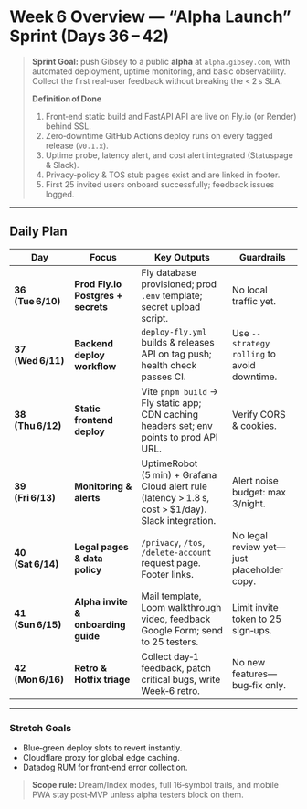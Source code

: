 # Week 6 Overview — “Alpha Launch” Sprint (Days 36 – 42)

> **Sprint Goal:** push Gibsey to a public **alpha** at `alpha.gibsey.com`, with automated deployment, uptime monitoring, and basic observability. Collect the first real‑user feedback without breaking the < 2 s SLA.
>
> **Definition of Done**
>
> 1. Front‑end static build and FastAPI API are live on Fly.io (or Render) behind SSL.
> 2. Zero‑downtime GitHub Actions deploy runs on every tagged release (`v0.1.x`).
> 3. Uptime probe, latency alert, and cost alert integrated (Statuspage & Slack).
> 4. Privacy‑policy & TOS stub pages exist and are linked in footer.
> 5. First 25 invited users onboard successfully; feedback issues logged.

---

## Daily Plan

| Day               | Focus                               | Key Outputs                                                                                          | Guardrails                                  |
| ----------------- | ----------------------------------- | ---------------------------------------------------------------------------------------------------- | ------------------------------------------- |
| **36 (Tue 6/10)** | **Prod Fly.io Postgres + secrets**  | Fly database provisioned; prod `.env` template; secret upload script.                                | No local traffic yet.                       |
| **37 (Wed 6/11)** | **Backend deploy workflow**         | `deploy-fly.yml` builds & releases API on tag push; health check passes CI.                          | Use `--strategy rolling` to avoid downtime. |
| **38 (Thu 6/12)** | **Static frontend deploy**          | Vite `pnpm build` → Fly static app; CDN caching headers set; env points to prod API URL.             | Verify CORS & cookies.                      |
| **39 (Fri 6/13)** | **Monitoring & alerts**             | UptimeRobot (5 min) + Grafana Cloud alert rule (latency > 1.8 s, cost > \$1/day). Slack integration. | Alert noise budget: max 3/night.            |
| **40 (Sat 6/14)** | **Legal pages & data policy**       | `/privacy`, `/tos`, `/delete-account` request page. Footer links.                                    | No legal review yet—just placeholder copy.  |
| **41 (Sun 6/15)** | **Alpha invite & onboarding guide** | Mail template, Loom walkthrough video, feedback Google Form; send to 25 testers.                     | Limit invite token to 25 sign‑ups.          |
| **42 (Mon 6/16)** | **Retro & Hotfix triage**           | Collect day‑1 feedback, patch critical bugs, write Week‑6 retro.                                     | No new features—bug‑fix only.               |

---

### Stretch Goals

* Blue‑green deploy slots to revert instantly.
* Cloudflare proxy for global edge caching.
* Datadog RUM for front‑end error collection.

> **Scope rule:** Dream/Index modes, full 16‑symbol trails, and mobile PWA stay post‑MVP unless alpha testers block on them.